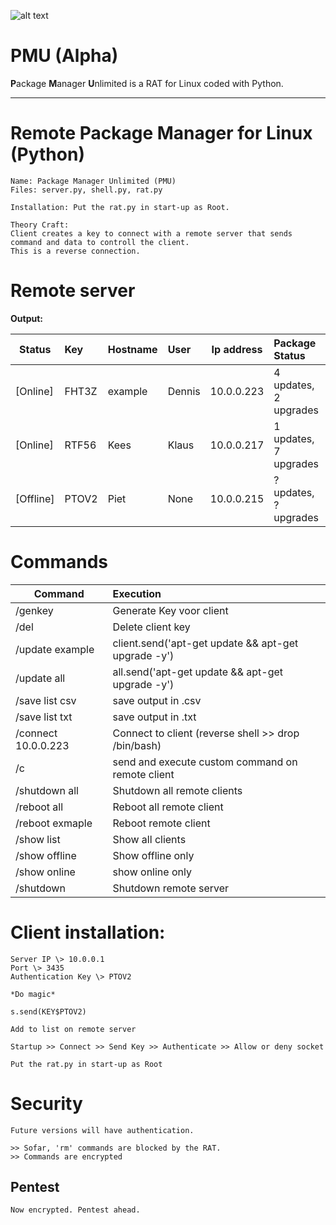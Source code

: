 ![alt text](http://leonvoerman.nl/coding/rat.png)

# PMU (Alpha)
**P**ackage **M**anager **U**nlimited is a RAT for Linux coded with Python.

---

# Remote Package Manager for Linux (Python)

	Name: Package Manager Unlimited (PMU)
	Files: server.py, shell.py, rat.py
  
	Installation: Put the rat.py in start-up as Root.
  
	Theory Craft:
	Client creates a key to connect with a remote server that sends command and data to controll the client.
  	This is a reverse connection.
	
# Remote server 

**Output:**

| Status        | Key    | Hostname| User   |  Ip address| Package Status       |
| -------------  |:------| ------- |:-------| -----------|:---------------------|
| [Online]       | FHT3Z | example | Dennis | 10.0.0.223 | 4 updates, 2 upgrades|
| [Online]       | RTF56 | Kees    | Klaus  | 10.0.0.217 | 1 updates, 7 upgrades|
| [Offline]      | PTOV2 | Piet    | None   | 10.0.0.215 | ? updates, ? upgrades|

								


# Commands

| Command        | Execution     |
| ------------- |:-------------|
| /genkey      | Generate Key voor client |
| /del <key>      | Delete client key|
| /update example  | client.send('apt-get update && apt-get upgrade -y')|
| /update all  | all.send('apt-get update && apt-get upgrade -y')|
| /save list csv  | save output in .csv|
| /save list txt  | save output in .txt|
| /connect 10.0.0.223  | Connect to client (reverse shell >> drop /bin/bash)|
| /c <command>  | send and execute custom command on remote client|
| /shutdown all  | Shutdown all remote clients|
| /reboot all | Reboot all remote client|
| /reboot exmaple  | Reboot remote client|
| /show list  | Show all clients|
| /show offline | Show offline only|
| /show online  | show online only|
| /shutdown  | Shutdown remote server|


# Client installation:
	Server IP \> 10.0.0.1
	Port \> 3435
	Authentication Key \> PTOV2
	
	*Do magic*

	s.send(KEY$PTOV2)
	
	Add to list on remote server
	
	Startup >> Connect >> Send Key >> Authenticate >> Allow or deny socket
	
	Put the rat.py in start-up as Root

# Security
	Future versions will have authentication.
	
	>> Sofar, 'rm' commands are blocked by the RAT.
	>> Commands are encrypted
	
## Pentest
	Now encrypted. Pentest ahead.
